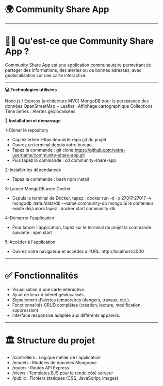 # 🌍 Community Share App

------------------------------------------------------------------------------------------------------------

# 🙋🏽 Qu'est-ce que Community Share App ? 
Community Share App est une application communautaire permettant de partager des informations, des alertes ou de bonnes adresses, avec géolocalisation sur une carte interactive.

------------------------------------------------------------------------------------------------------------

__💻 Technologies utilisées__

Node.js / Express (architecture MVC)
MongoDB pour la persistance des données
OpenStreetMap + Leaflet : Affichage cartographique
Collections Time Series : Alertes géolocalisées

__💾 Installation et démarrage__

1-Cloner le repository
+ Copiez le lien Https depuis le repo git du projet.
+ Ouvrez un terminal depuis votre bureau.
+ Tapez la commande : git clone https://github.com/votre-username/community-share-app.git
+ Puis tapez la commande : cd community-share-app

2-Installer les dépendances
+ Tapez la commande : bash npm install

3-Lancer MongoDB avec Docker
+ Depuis le terminal de Docker, tapez : docker run -d -p 27017:27017 -v mongodb_data:/data/db --name community-db mongo
Si le conteneur existe déjà alors tapez : docker start community-db

4-Démarrer l'application
+ Pour lancer l'application, tapez sur le terminal du projet la commande suivante : npm start

5-Accéder à l'application
+ Ouvrez votre navigateur et accédez à l'URL: http://localhost:3000

------------------------------------------------------------------------------------------------------------

# ✅ Fonctionnalités

+ Visualisation d'une carte interactive.
+ Ajout de lieux d'intérêt géolocalisés.
+ Signalement d'alertes temporaires (dangers, travaux, etc.).
+ Fonctionnalités CRUD complètes (création, lecture, modification, suppression).
+ Interface responsive adaptée aux différents appareils.

------------------------------------------------------------------------------------------------------------

# 🏛️ Structure du projet

+ /controllers : Logique métier de l'application
+ /models : Modèles de données Mongoose
+ /routes : Routes API Express
+ /views : Templates EJS pour le rendu côté serveur
+ /public : Fichiers statiques (CSS, JavaScript, images)
